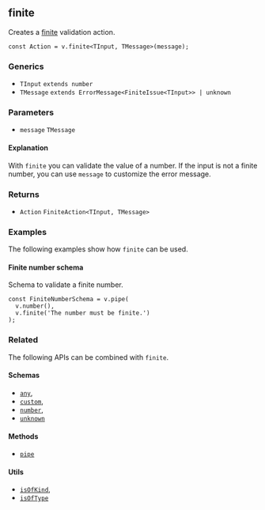 finite
------

Creates a [finite](https://en.wikipedia.org/wiki/Finite) validation action.

    const Action = v.finite<TInput, TMessage>(message);
    

### Generics

*   `TInput` `extends number`
*   `TMessage` `extends ErrorMessage<FiniteIssue<TInput>> | unknown`

### Parameters

*   `message` `TMessage`

#### Explanation

With `finite` you can validate the value of a number. If the input is not a finite number, you can use `message` to customize the error message.

### Returns

*   `Action` `FiniteAction<TInput, TMessage>`

### Examples

The following examples show how `finite` can be used.

#### Finite number schema

Schema to validate a finite number.

    const FiniteNumberSchema = v.pipe(
      v.number(),
      v.finite('The number must be finite.')
    );
    

### Related

The following APIs can be combined with `finite`.

#### Schemas

*   [`any`](any.md),
*   [`custom`](custom.md),
*   [`number`](number.md),
*   [`unknown`](unknown.md)

#### Methods

*   [`pipe`](pipe.md)

#### Utils

*   [`isOfKind`](isOfKind.md),
*   [`isOfType`](isOfType.md)